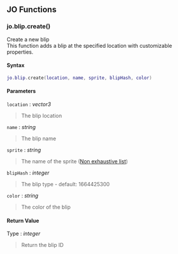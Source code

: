 
## JO Functions

### jo.blip.create()

<!-- @include: ./slots/headers.md#client|jo.blip.create -->

Create a new blip <br>
This function adds a blip at the specified location with customizable properties. <br>

<!-- @include: ./slots/descriptions.md#client|jo.blip.create -->

#### Syntax

```lua
jo.blip.create(location, name, sprite, blipHash, color)
```

#### Parameters

`location` : _vector3_
> The blip location
>

`name` : _string_
> The blip name
>

`sprite` : _string_
> The name of the sprite ([Non exhaustive list](https://github.com/femga/rdr3_discoveries/tree/master/useful_info_from_rpfs/textures/blips))
>

`blipHash` : _integer_ <BadgeOptional />
> The blip type - default: 1664425300
>

`color` : _string_ <BadgeOptional />
> The color of the blip
>

#### Return Value

Type : _integer_

> Return the blip ID

<!-- @include: ./slots/examples.md#client|jo.blip.create -->

<!-- @include: ./slots/footers.md#client|jo.blip.create -->


